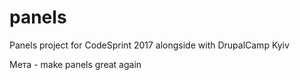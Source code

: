 # panels
Panels project for CodeSprint 2017 alongside with DrupalCamp Kyiv

Мета - make panels great again
